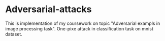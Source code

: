 # Adversarial-attacks
This is implementation of my coursework on topic "Adversarial exampls in image processing task". One-pixe attack in classification task on mnist dataset.
